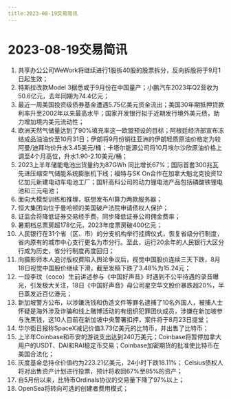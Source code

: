 ```yaml
---
title:2023-08-19交易简讯
---
```

# 2023-08-19交易简讯
1. 共享办公公司WeWork将继续进行1股拆40股的股票拆分，反向拆股将于9月1日起生效；
2. 特斯拉改款Model 3据悉或于9月份在中国量产；小鹏汽车2023年Q2营收为50.6亿元，去年同期为74.4亿元；
3. 最近一周美国投资级债券基金遭遇5.75亿美元资金流出；美国30年期抵押贷款利率升至2002年以来最高水平；国家开发银行拟于近期发行境外美元债，助力增加境内美元流动性；
4. 欧洲天然气储量达到了90%填充率这一欧盟预设的目标；阿根廷经济部宣布冻结成品油油价至10月31日；伊朗将9月份销往亚洲的伊朗轻质原油价格定为较阿曼/迪拜均价升水3.45美元/桶；卡塔尔能源公司将10月埃尔沙欣原油价格上调至4个月高位，升水1.90-2.10美元/桶；
5. 2023上半年储能电池出货量约为87GWh 同比增长67%；国际首套300兆瓦先进压缩空气储能系统膨胀机下线；福特与SK On合作在加拿大魁北克投资12亿加元新建电动车电池工厂；国轩高科公司的动力锂电池产品包括磷酸铁锂电池和三元电池；
6. 面向大模型训练和推理，联想发布AI算力两款服务器；
7. 恒大集团向位于曼哈顿的美国破产法院申请债权人保护；​
8. 证监会将降低证券交易经手费，同步降低证券公司佣金费率；
9. 暑期档总票房超178亿元，2023年度票房破400亿元；
10. 人民银行在31个省（区、市）的分支机构举行挂牌仪式，恢复省级分行制度，省内原有的城市中心支行更名为市分行。至此，运行20余年的人民银行大区分行成为历史，省分行制度再度回归；
11. 向摄影师本人追讨版权费陷入舆论争议后，视觉中国股价连续三天下跌，8月18日视觉中国股价继续下滑，截至发稿下跌了3.48%为15.24元；
12. 一段李玟（coco）生前讲述参与《中国好声音》时遇到不公平待遇的录音曝光，引发极大关注，18日《中国好声音》母公司星空华文股价暴跌超20%，半日蒸发近百亿港元；
13. 新加坡警方公布，以涉嫌洗钱和伪造文件等罪名逮捕了10名外国人，被捕人士怀疑是海外涉及诈骗和线上赌博活动的有组织犯罪团伙成员，涉嫌在新加坡参与洗黑钱，这10人目前在新加坡中央警署扣押，案件将于8月23日提堂；
14. 华尔街日报称SpaceX减记价值3.73亿美元的比特币，并出售了比特币；
15. 上半年Coinbase和币安的游说支出达到240万美元；Coinbase将暂停加拿大用户的USDT、DAI和RAI稳定币交易；Coinbase加密期货的批准使比特币在美国合法化；
16. 灰度基金总持仓价值约为223.21亿美元，24小时下跌18.11%； Celsius债权人将对出售资产计划进行投票，预计将收回67%至85%的资产；
17. 自5月份以来，比特币Ordinals协议的交易量下降了97%以上；
18. OpenSea将转向可选的创建者费用模式；